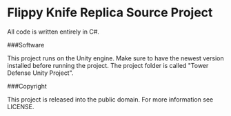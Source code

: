 <H1>Flippy Knife Replica Source Project</H1>
All code is written entirely in C#.


###Software

This project runs on the Unity engine. Make sure to have the newest version installed before running the project. The project folder is called "Tower Defense Unity Project".

###Copyright

This project is released into the public domain. For more information see LICENSE.

